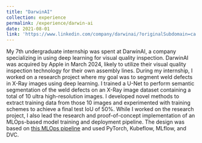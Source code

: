 ```yaml
---
title: "DarwinAI"
collection: experience
permalink: /experience/darwin-ai
date: 2021-08-01
link: 'https://www.linkedin.com/company/darwinai/?originalSubdomain=ca'
---
```


My 7th undergraduate internship was spent at DarwinAI, a company specializing in using deep learning for visual quality inspection. DarwinAI was acquired by Apple in March 2024, likely to utilize their visual quality inspection technology for their own assembly lines. During my internship, I worked on a research project where my goal was to segment weld defects in X-Ray images using deep learning. I trained a U-Net to perform semantic segmentation of the weld defects on an X-Ray image dataset containing a total of 10 ultra high-resolution images. I developed novel methods to extract training data from those 10 images and experimented with training schemes to achieve a final test IoU of 50%. While I worked on the research project, I also lead the research and proof-of-concept implementation of an MLOps-based model training and deployment pipeline. The design was based on [this MLOps pipeline](https://cloud.google.com/architecture/mlops-continuous-delivery-and-automation-pipelines-in-machine-learning) and used PyTorch, Kubeflow, MLflow, and DVC.
